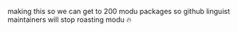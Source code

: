 making this so we can get to 200 modu packages so github linguist maintainers will stop roasting modu 🔥
